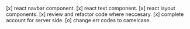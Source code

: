 [x] react navbar component.
[x] react text component.
[x] react layout components.
[x] review and refactor code where neccesary.
[x] complete account for server side.
[o] change err codes to camelcase.